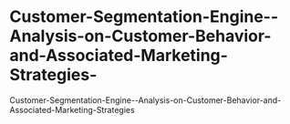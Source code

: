# Customer-Segmentation-Engine--Analysis-on-Customer-Behavior-and-Associated-Marketing-Strategies-
Customer-Segmentation-Engine--Analysis-on-Customer-Behavior-and-Associated-Marketing-Strategies 
